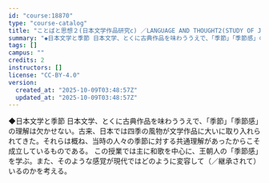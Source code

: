 ```yaml
---
id: "course:18870"
type: "course-catalog"
title: "ことばと思想２(日本文学作品研究c) ／LANGUAGE AND THOUGHT2(STUDY OF JAPANESE LITERARY WORKS (C))"
summary: "◆日本文学と季節 日本文学、とくに古典作品を味わううえで、「季節」「季節感」の理解は欠かせない。古来、日本では四季の風物が文学作品に大いに取り入れられてきた。それらは概ね、当時の人々の季節に対する共通理解があったからこそ成立しているものであ…"
tags: []
campus: ""
credits: 2
instructors: []
license: "CC-BY-4.0"
version:
  created_at: "2025-10-09T03:48:57Z"
  updated_at: "2025-10-09T03:48:57Z"
---
```

◆日本文学と季節 日本文学、とくに古典作品を味わううえで、「季節」「季節感」の理解は欠かせない。古来、日本では四季の風物が文学作品に大いに取り入れられてきた。それらは概ね、当時の人々の季節に対する共通理解があったからこそ成立しているものである。 この授業では主に和歌を中心に、王朝人の「季節感」を学ぶ。また、そのような感覚が現代ではどのように変容して（／継承されて）いるのかを考える。
